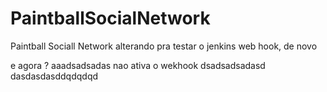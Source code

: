 # PaintballSocialNetwork
Paintball Sociall Network
alterando pra testar o jenkins web hook, de novo

e agora ?
aaadsadsadas
nao ativa o wekhook
dsadsadsadasd
dasdasdasddqdqdqd
